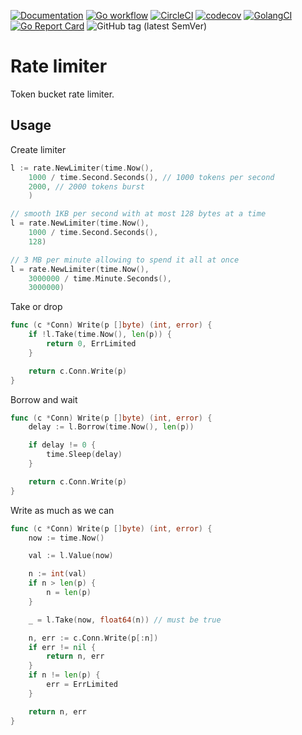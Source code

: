 [![Documentation](https://pkg.go.dev/badge/github.com/nikandfor/rate)](https://pkg.go.dev/github.com/nikandfor/rate?tab=doc)
[![Go workflow](https://github.com/nikandfor/rate/actions/workflows/go.yml/badge.svg)](https://github.com/nikandfor/rate/actions/workflows/go.yml)
[![CircleCI](https://circleci.com/gh/nikandfor/rate.svg?style=svg)](https://circleci.com/gh/nikandfor/rate)
[![codecov](https://codecov.io/gh/nikandfor/rate/branch/master/graph/badge.svg)](https://codecov.io/gh/nikandfor/rate)
[![GolangCI](https://golangci.com/badges/github.com/nikandfor/rate.svg)](https://golangci.com/r/github.com/nikandfor/rate)
[![Go Report Card](https://goreportcard.com/badge/github.com/nikandfor/rate)](https://goreportcard.com/report/github.com/nikandfor/rate)
![GitHub tag (latest SemVer)](https://img.shields.io/github/v/tag/nikandfor/rate?sort=semver)

# Rate limiter

Token bucket rate limiter.

## Usage

Create limiter
```go
l := rate.NewLimiter(time.Now(),
	1000 / time.Second.Seconds(), // 1000 tokens per second
	2000, // 2000 tokens burst
	)

// smooth 1KB per second with at most 128 bytes at a time
l = rate.NewLimiter(time.Now(),
	1000 / time.Second.Seconds(),
	128)

// 3 MB per minute allowing to spend it all at once
l = rate.NewLimiter(time.Now(),
	3000000 / time.Minute.Seconds(),
	3000000)
```

Take or drop
```go
func (c *Conn) Write(p []byte) (int, error) {
	if !l.Take(time.Now(), len(p)) {
		return 0, ErrLimited
	}

	return c.Conn.Write(p)
}
```

Borrow and wait
```go
func (c *Conn) Write(p []byte) (int, error) {
	delay := l.Borrow(time.Now(), len(p))

	if delay != 0 {
		time.Sleep(delay)
	}

	return c.Conn.Write(p)
}
```

Write as much as we can
```go
func (c *Conn) Write(p []byte) (int, error) {
	now := time.Now()

	val := l.Value(now)

	n := int(val)
	if n > len(p) {
		n = len(p)
	}

	_ = l.Take(now, float64(n)) // must be true

	n, err := c.Conn.Write(p[:n])
	if err != nil {
		return n, err
	}
	if n != len(p) {
		err = ErrLimited
	}

	return n, err
}
```
